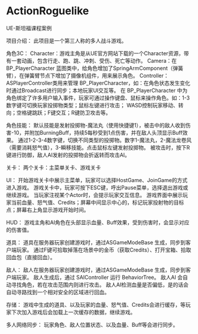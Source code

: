 # ActionRoguelike
UE-斯坦福课程案例

项目介绍：
此项目是一个第三人称的多人战斗游戏。

角色3C：
Character：游戏主角是从UE官方网站下载的一个Character资源，带有一套动画，包含行走、跑、跳、冲刺、受伤、死亡等动作。
Camera：在 BP_PlayerCharacter 蓝图类中，给角色增加了SpringArmComponent（弹簧臂），在弹簧臂节点下增加了摄像机组件，用来展示角色。
Controller：ASPlayerController类用来管理 BP_PlayerCharacter，如：在角色状态发生变化时通过Broadcast进行同步；本地玩家UI交互等。
在 BP_PlayerCharacter 中为角色绑定了许多用户输入事件，玩家可通过操作键盘、鼠标来操作角色。如：1-3数字键可切换玩家投掷物类型；鼠标左键进行攻击；
WASD控制玩家移动、转向；空格键跳跃；F键交互；R键防卫攻击等。

角色技能：
默认技能是发射投掷物-魔法丸（使用快捷键1），被击中的敌人收到伤害-10，并附加BurningBuff，持续5每秒受到1点伤害，并在敌人头顶显示Buff效果。
通过1-2-3-4数字键，切换不同类型的投掷物。数字1-魔法丸，2-魔法龙卷风（需要消耗怒气值），3-瞬移技能。点击鼠标左键发射投掷物。
被攻击时，按下R键进行防御，敌人AI发射的投掷物会折返转而攻击AI。

关卡：
两个关卡：主菜单关卡、游戏关卡

UI：
开始游戏关卡中展示主菜单，玩家可以选择HostGame、JoinGame的方式进入游戏。
游戏关卡中，玩家可按下ESC键，呼出Pause菜单，选择退出游戏或继续游戏。
当玩家注视某个Actor时，会提示玩家交互信息。
游戏界面中展示玩家当前血量、怒气值、Credits；屏幕中间显示中心的，标记玩家投射物的目标点；屏幕右上角显示游戏开始时间。

HUD：
游戏主角和AI角色在头部显示血量、Buff效果，受到伤害时，会显示对应的伤害值。

道具：
道具在服务器玩家创建游戏时，通过ASGameModeBase 生成，同步到客户端玩家。
通过F键可拾取掉落在场景中的金币（获取Credits）、打开宝箱、拾取回血包（直接回血）。

敌人：
敌人在服务器玩家创建游戏时，通过ASGameModeBase 生成，同步到客户端玩家。
敌人生成后，通过 SAIController 运行 BehaviorTree。 敌人AI 会自动寻找角色，若在攻击范围内则进行攻击。
敌人AI检测血量是否偏低，是的话会自动寻路找到一个相对安全的区域进行回血。

存储：
游戏中生成的道具、以及玩家的血量、怒气值、Credits会进行缓存，等玩家下次加入游戏后会加载上一次缓存的数据，继续游戏。

多人网络同步：
玩家角色、敌人位置状态、以及血量、Buff等会进行同步。